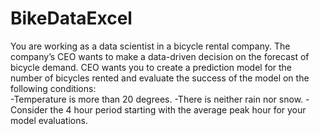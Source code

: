 # BikeDataExcel
You are working as a data scientist in a bicycle rental company. The company’s CEO wants to make a data-driven decision on the forecast of bicycle demand. CEO wants you to create a prediction model for the number of bicycles rented and evaluate the success of the model on the following conditions:    
-Temperature is more than 20 degrees. 
-There is neither rain nor snow. 
-Consider the 4 hour period starting with the average peak hour for your model evaluations.
